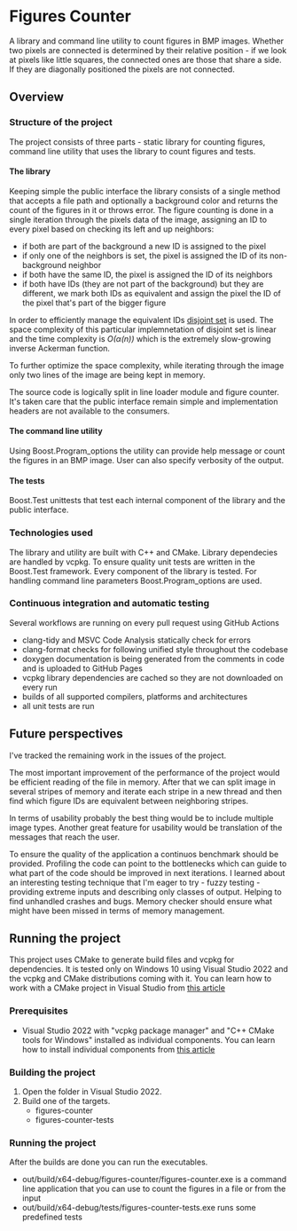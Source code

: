 # Figures Counter

A library and command line utility to count figures in BMP images. Whether two pixels are connected is determined by their relative position - if we look at pixels like little squares, the connected ones are those that share a side. If they are diagonally positioned the pixels are not connected.

## Overview

### Structure of the project

The project consists of three parts - static library for counting figures, command line utility that uses the library to count figures and tests.

#### The library

Keeping simple the public interface the library consists of a single method that accepts a file path and optionally a background color and returns the count of the figures in it or throws error. The figure counting is done in a single iteration through the pixels data of the image, assigning an ID to every pixel based on checking its left and up neighbors:

- if both are part of the background a new ID is assigned to the pixel
- if only one of the neighbors is set, the pixel is assigned the ID of its non-background neighbor
- if both have the same ID, the pixel is assigned the ID of its neighbors
- if both have IDs (they are not part of the background) but they are different, we mark both IDs as equivalent and assign the pixel the ID of the pixel that's part of the bigger figure

In order to efficiently manage the equivalent IDs [disjoint set](https://en.wikipedia.org/wiki/Disjoint-set_data_structure) is used. The space complexity of this particular implemnetation of disjoint set is linear and the time complexity is <em>O(α(n))</em> which is the extremely slow-growing inverse Ackerman function.

To further optimize the space complexity, while iterating through the image only two lines of the image are being kept in memory.

The source code is logically split in line loader module and figure counter. It's taken care that the public interface remain simple and implementation headers are not available to the consumers.

#### The command line utility

Using Boost.Program_options the utility can provide help message or count the figures in an BMP image. User can also specify verbosity of the output.

#### The tests

Boost.Test unittests that test each internal component of the library and the public interface.

### Technologies used

The library and utility are built with C++ and CMake. Library dependecies are handled by vcpkg. To ensure quality unit tests are written in the Boost.Test framework. Every component of the library is tested. For handling command line parameters Boost.Program_options are used.

### Continuous integration and automatic testing

Several workflows are running on every pull request using GitHub Actions

- clang-tidy and MSVC Code Analysis statically check for errors
- clang-format checks for following unified style throughout the codebase
- doxygen documentation is being generated from the comments in code and is uploaded to GitHub Pages
- vcpkg library dependencies are cached so they are not downloaded on every run
- builds of all supported compilers, platforms and architectures
- all unit tests are run

## Future perspectives

I've tracked the remaining work in the issues of the project.

The most important improvement of the performance of the project would be efficient reading of the file in memory. After that we can split image in several stripes of memory and iterate each stripe in a new thread and then find which figure IDs are equivalent between neighboring stripes.

In terms of usability probably the best thing would be to include multiple image types. Another great feature for usability would be translation of the messages that reach the user.

To ensure the quality of the application a continuos benchmark should be provided. Profiling the code can point to the bottlenecks which can guide to what part of the code should be improved in next iterations. I learned about an interesting testing technique that I'm eager to try - fuzzy testing - providing extreme inputs and describing only classes of output. Helping to find unhandled crashes and bugs. Memory checker should ensure what might have been missed in terms of memory management.

## Running the project

This project uses CMake to generate build files and vcpkg for dependencies. It is tested only on Windows 10 using Visual Studio 2022 and the vcpkg and CMake distributions coming with it. You can learn how to work with a CMake project in Visual Studio from [this article](https://learn.microsoft.com/en-us/cpp/build/cmake-projects-in-visual-studio?view=msvc-170)

### Prerequisites

- Visual Studio 2022 with "vcpkg package manager" and "C++ CMake tools for Windows" installed as individual components. You can learn how to install individual components from [this article](https://learn.microsoft.com/en-us/visualstudio/install/modify-visual-studio?view=vs-2022)

### Building the project

1. Open the folder in Visual Studio 2022.
2. Build one of the targets.
   - figures-counter
   - figures-counter-tests

### Running the project

After the builds are done you can run the executables.

- out/build/x64-debug/figures-counter/figures-counter.exe is a command line application that you can use to count the figures in a file or from the input
- out/build/x64-debug/tests/figures-counter-tests.exe runs some predefined tests
